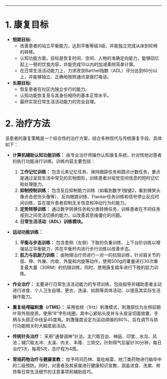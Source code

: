 ***

# 1. 康复目标

* **短期目标:**
  * 改善患者的站立平衡能力，达到平衡等级3级，并能独立完成从床到轮椅的转移。
  * 认知功能方面，目标是恢复时间、空间、人物的准确定向能力，能够回忆起上一顿的饮食内容，并能完成10以内的加减乘除简单计算。
  * 在日常生活活动能力上，力求改良Barthel指数（ADL）评分达到60分以上，并能够独立、正确地按照通讯录拨打电话。
* **长期目标:**
  * 恢复患者在社区内独立步行的能力。
  * 认知功能恢复至与其身份相符的基本正常水平。
  * 最终实现日常生活活动能力的完全自理。

# 2. 治疗方法

该患者的康复策略是一个综合性的治疗方案，结合多种现代与传统康复手段，具体如下：

*   **计算机辅助认知功能训练：**
    由专业治疗师操作认知康复系统，针对性地对患者的执行功能进行训练。训练内容主要包括：
    1.  **工作记忆训练：** 包含元素记忆任务、保持跟踪任务和圆点计数任务，重点是通过呈现生活中常见的实物图形，训练患者对视觉空间信息的短时记忆和处理能力。
    2.  **抑制控制训练：** 包含反应抑制能力训练（如看到数字1按键2，看到微笑头像点击悲伤头像等）、反向眼跳训练、Flanker任务训练和信号停止反应时间训练，旨在提升患者抑制无关信息和冲动行为的能力。
    3.  **定势转移训练：** 通过数字转换任务和分类转换任务，训练患者在不同任务规则之间灵活切换的能力，以改善其思维僵化的问题。
    4.  **日常生活活动（ADL）训练模块。**

*   **运动功能训练：**
    1.  **平衡与步态训练：** 包含患侧（左侧）下肢的负重训练、上下台阶训练以增强站立平衡能力，并在平衡杆内进行步行训练以改善步态。
    2.  **肌力与肌耐力训练：** 由物理治疗师进行一对一的抗阻训练，针对肩关节的屈、伸、外展、内收、外旋和内旋等动作，使用500g的重量进行30次重复最大量（30RM）的抗阻训练。同时，使用康复踏车进行下肢的肌力训练。

*   **作业治疗：**
    主要进行日常生活活动能力的专项训练，包括指导并辅助患者主动进行进食、个人卫生自理、更衣、洗澡、如厕等具体活动，以提高其实际生活操作能力。

*   **重复经颅磁刺激（rTMS）：**
    采用低频（1Hz）刺激模式，刺激部位为左侧前额叶背外侧皮质。使用“8”字形线圈，其中心紧贴头皮并与头皮呈切面放置，手柄与头部正中线呈45度角。刺激强度设定为运动阈值的80%，旨在调节与执行功能相关的大脑皮层活动。

*   **传统针灸治疗：**
    采用“通督调神”针法。主穴取百会、神庭、印堂、水沟、风池；辅穴取太冲、太溪、内关、丰隆、三阴交。针刺得气后留针30分钟，每日治疗1次，每周5次，总疗程为4周。

*   **常规药物治疗与健康宣教：**
    给予阿司匹林、氯吡格雷、他汀类药物进行脑卒中的二级预防。同时，对患者及其家属进行健康知识宣教，涵盖进食、洗漱、修饰等日常生活细节的注意事项和辅助技巧。